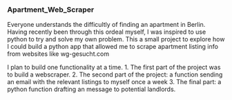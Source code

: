 ### Apartment_Web_Scraper
  Everyone understands the difficultly of finding an apartment in Berlin. Having recently been through this ordeal myself, I was inspired to use python to try and solve my own problem. This a small project to explore how I could build a python app that allowed me to scrape apartment listing info from websites like wg-gesucht.com 
  
  I plan to build one functionality at a time. 
    1. The first part of the project was to build a webscraper.
    2. The second part of the project: a function sending an email with the relevant listings to myself once a week
    3. The final part: a python function drafting an message to potential landlords.
